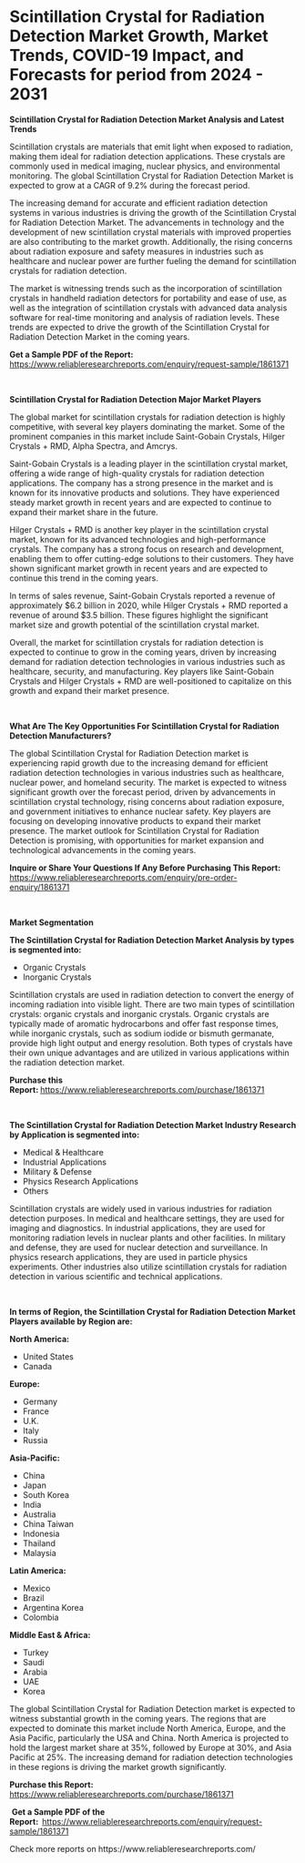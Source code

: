 <p><h1>Scintillation Crystal for Radiation Detection Market Growth, Market Trends, COVID-19 Impact, and Forecasts for period from 2024 - 2031</h1></p><p><strong>Scintillation Crystal for Radiation Detection Market Analysis and Latest Trends</strong></p>
<p><p>Scintillation crystals are materials that emit light when exposed to radiation, making them ideal for radiation detection applications. These crystals are commonly used in medical imaging, nuclear physics, and environmental monitoring. The global Scintillation Crystal for Radiation Detection Market is expected to grow at a CAGR of 9.2% during the forecast period.</p><p>The increasing demand for accurate and efficient radiation detection systems in various industries is driving the growth of the Scintillation Crystal for Radiation Detection Market. The advancements in technology and the development of new scintillation crystal materials with improved properties are also contributing to the market growth. Additionally, the rising concerns about radiation exposure and safety measures in industries such as healthcare and nuclear power are further fueling the demand for scintillation crystals for radiation detection.</p><p>The market is witnessing trends such as the incorporation of scintillation crystals in handheld radiation detectors for portability and ease of use, as well as the integration of scintillation crystals with advanced data analysis software for real-time monitoring and analysis of radiation levels. These trends are expected to drive the growth of the Scintillation Crystal for Radiation Detection Market in the coming years.</p></p>
<p><strong>Get a Sample PDF of the Report:&nbsp;</strong> <a href="https://www.reliableresearchreports.com/enquiry/request-sample/1861371">https://www.reliableresearchreports.com/enquiry/request-sample/1861371</a></p>
<p>&nbsp;</p>
<p><strong>Scintillation Crystal for Radiation Detection Major Market Players</strong></p>
<p><p>The global market for scintillation crystals for radiation detection is highly competitive, with several key players dominating the market. Some of the prominent companies in this market include Saint-Gobain Crystals, Hilger Crystals + RMD, Alpha Spectra, and Amcrys. </p><p>Saint-Gobain Crystals is a leading player in the scintillation crystal market, offering a wide range of high-quality crystals for radiation detection applications. The company has a strong presence in the market and is known for its innovative products and solutions. They have experienced steady market growth in recent years and are expected to continue to expand their market share in the future.</p><p>Hilger Crystals + RMD is another key player in the scintillation crystal market, known for its advanced technologies and high-performance crystals. The company has a strong focus on research and development, enabling them to offer cutting-edge solutions to their customers. They have shown significant market growth in recent years and are expected to continue this trend in the coming years.</p><p>In terms of sales revenue, Saint-Gobain Crystals reported a revenue of approximately $6.2 billion in 2020, while Hilger Crystals + RMD reported a revenue of around $3.5 billion. These figures highlight the significant market size and growth potential of the scintillation crystal market.</p><p>Overall, the market for scintillation crystals for radiation detection is expected to continue to grow in the coming years, driven by increasing demand for radiation detection technologies in various industries such as healthcare, security, and manufacturing. Key players like Saint-Gobain Crystals and Hilger Crystals + RMD are well-positioned to capitalize on this growth and expand their market presence.</p></p>
<p>&nbsp;</p>
<p><strong>What Are The Key Opportunities For Scintillation Crystal for Radiation Detection Manufacturers?</strong></p>
<p><p>The global Scintillation Crystal for Radiation Detection market is experiencing rapid growth due to the increasing demand for efficient radiation detection technologies in various industries such as healthcare, nuclear power, and homeland security. The market is expected to witness significant growth over the forecast period, driven by advancements in scintillation crystal technology, rising concerns about radiation exposure, and government initiatives to enhance nuclear safety. Key players are focusing on developing innovative products to expand their market presence. The market outlook for Scintillation Crystal for Radiation Detection is promising, with opportunities for market expansion and technological advancements in the coming years.</p></p>
<p><strong>Inquire or Share Your Questions If Any Before Purchasing This Report:</strong> <a href="https://www.reliableresearchreports.com/enquiry/pre-order-enquiry/1861371">https://www.reliableresearchreports.com/enquiry/pre-order-enquiry/1861371</a></p>
<p>&nbsp;</p>
<p><strong>Market Segmentation</strong></p>
<p><strong>The Scintillation Crystal for Radiation Detection Market Analysis by types is segmented into:</strong></p>
<p><ul><li>Organic Crystals</li><li>Inorganic Crystals</li></ul></p>
<p><p>Scintillation crystals are used in radiation detection to convert the energy of incoming radiation into visible light. There are two main types of scintillation crystals: organic crystals and inorganic crystals. Organic crystals are typically made of aromatic hydrocarbons and offer fast response times, while inorganic crystals, such as sodium iodide or bismuth germanate, provide high light output and energy resolution. Both types of crystals have their own unique advantages and are utilized in various applications within the radiation detection market.</p></p>
<p><strong>Purchase this Report:&nbsp;</strong><a href="https://www.reliableresearchreports.com/purchase/1861371">https://www.reliableresearchreports.com/purchase/1861371</a></p>
<p>&nbsp;</p>
<p><strong>The Scintillation Crystal for Radiation Detection Market Industry Research by Application is segmented into:</strong></p>
<p><ul><li>Medical & Healthcare</li><li>Industrial Applications</li><li>Military & Defense</li><li>Physics Research Applications</li><li>Others</li></ul></p>
<p><p>Scintillation crystals are widely used in various industries for radiation detection purposes. In medical and healthcare settings, they are used for imaging and diagnostics. In industrial applications, they are used for monitoring radiation levels in nuclear plants and other facilities. In military and defense, they are used for nuclear detection and surveillance. In physics research applications, they are used in particle physics experiments. Other industries also utilize scintillation crystals for radiation detection in various scientific and technical applications.</p></p>
<p>&nbsp;</p>
<p><strong>In terms of Region, the Scintillation Crystal for Radiation Detection Market Players available by Region are:</strong></p>
<p>
    <p> <strong> North America: </strong>
        <ul>
            <li>United States</li>
            <li>Canada</li>
        </ul>
        </p> 
    <p> <strong> Europe: </strong>
        <ul>
            <li>Germany</li>
            <li>France</li>
            <li>U.K.</li>
            <li>Italy</li>
            <li>Russia</li>
        </ul>
        </p> 
    <p> <strong> Asia-Pacific: </strong>
        <ul>
            <li>China</li>
            <li>Japan</li>
            <li>South Korea</li>
            <li>India</li>
            <li>Australia</li>
            <li>China Taiwan</li>
            <li>Indonesia</li>
            <li>Thailand</li>
            <li>Malaysia</li>
        </ul>
        </p> 
    <p> <strong> Latin America: </strong>
        <ul>
            <li>Mexico</li>
            <li>Brazil</li>
            <li>Argentina Korea</li>
            <li>Colombia</li>
        </ul>
        </p> 
    <p> <strong> Middle East & Africa: </strong>
        <ul>
            <li>Turkey</li>
            <li>Saudi</li>
            <li>Arabia</li>
            <li>UAE</li>
            <li>Korea</li>
        </ul>
    </p>
    </p>
<p><p>The global Scintillation Crystal for Radiation Detection market is expected to witness substantial growth in the coming years. The regions that are expected to dominate this market include North America, Europe, and the Asia Pacific, particularly the USA and China. North America is projected to hold the largest market share at 35%, followed by Europe at 30%, and Asia Pacific at 25%. The increasing demand for radiation detection technologies in these regions is driving the market growth significantly.</p></p>
<p><strong>Purchase this Report: </strong><a href="https://www.reliableresearchreports.com/purchase/1861371">https://www.reliableresearchreports.com/purchase/1861371</a></p>
<p>&nbsp;<strong>Get a Sample PDF of the Report:&nbsp;&nbsp;</strong><a href="https://www.reliableresearchreports.com/enquiry/request-sample/1861371">https://www.reliableresearchreports.com/enquiry/request-sample/1861371</a></p>
<p><strong></strong></p>
<p>Check more reports on https://www.reliableresearchreports.com/</p>